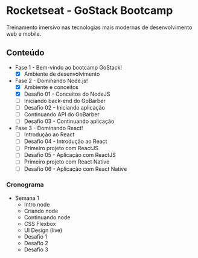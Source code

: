 # Rocketseat - GoStack Bootcamp

Treinamento imersivo nas tecnologias mais modernas de desenvolvimento web e mobile.

## Conteúdo

- Fase 1 - Bem-vindo ao bootcamp GoStack!
  - [x] Ambiente de desenvolvimento

- Fase 2 - Dominando Node.js!
  - [x] Ambiente e conceitos
  - [x] Desafio 01 - Conceitos do NodeJS
  - [ ] Iniciando back-end do GoBarber
  - [ ] Desafio 02 - Iniciando aplicação
  - [ ] Continuando API do GoBarber
  - [ ] Desafio 03 - Continuando aplicação

- Fase 3 - Dominando React!
  - [ ] Introdução ao React
  - [ ] Desafio 04 - Introdução ao React
  - [ ] Primeiro projeto com ReactJS
  - [ ] Desafio 05 - Aplicação com ReactJS
  - [ ] Primeiro projeto com React Native
  - [ ] Desafio 06 - Aplicação com React Native

### Cronograma

- Semana 1
  - Intro node
  - Criando node
  - Continuando node
  - CSS Flexbox
  - UI Design (live)
  - Desafio 1
  - Desafio 2
  - Desafio 3
